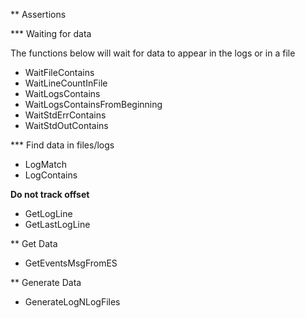** Assertions

*** Waiting for data

The functions below will wait for data to appear in the logs or in a
file
 - WaitFileContains
 - WaitLineCountInFile
 - WaitLogsContains
 - WaitLogsContainsFromBeginning
 - WaitStdErrContains
 - WaitStdOutContains

*** Find data in files/logs
 - LogMatch
 - LogContains

 **Do not track offset**
 - GetLogLine
 - GetLastLogLine

** Get Data
 - GetEventsMsgFromES

** Generate Data
- GenerateLogNLogFiles
